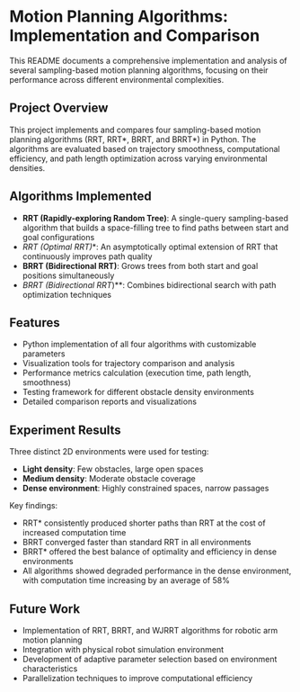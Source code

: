 # Motion Planning Algorithms: Implementation and Comparison

This README documents a comprehensive implementation and analysis of several sampling-based motion planning algorithms, focusing on their performance across different environmental complexities.

## Project Overview

This project implements and compares four sampling-based motion planning algorithms (RRT, RRT*, BRRT, and BRRT*) in Python. The algorithms are evaluated based on trajectory smoothness, computational efficiency, and path length optimization across varying environmental densities.

## Algorithms Implemented

- **RRT (Rapidly-exploring Random Tree)**: A single-query sampling-based algorithm that builds a space-filling tree to find paths between start and goal configurations
- **RRT* (Optimal RRT)**: An asymptotically optimal extension of RRT that continuously improves path quality
- **BRRT (Bidirectional RRT)**: Grows trees from both start and goal positions simultaneously
- **BRRT* (Bidirectional RRT*)**: Combines bidirectional search with path optimization techniques

## Features

- Python implementation of all four algorithms with customizable parameters
- Visualization tools for trajectory comparison and analysis
- Performance metrics calculation (execution time, path length, smoothness)
- Testing framework for different obstacle density environments
- Detailed comparison reports and visualizations

## Experiment Results

Three distinct 2D environments were used for testing:
- **Light density**: Few obstacles, large open spaces
- **Medium density**: Moderate obstacle coverage
- **Dense environment**: Highly constrained spaces, narrow passages

Key findings:
- RRT* consistently produced shorter paths than RRT at the cost of increased computation time
- BRRT converged faster than standard RRT in all environments
- BRRT* offered the best balance of optimality and efficiency in dense environments
- All algorithms showed degraded performance in the dense environment, with computation time increasing by an average of 58%

## Future Work

- Implementation of RRT, BRRT, and WJRRT algorithms for robotic arm motion planning
- Integration with physical robot simulation environment
- Development of adaptive parameter selection based on environment characteristics
- Parallelization techniques to improve computational efficiency
